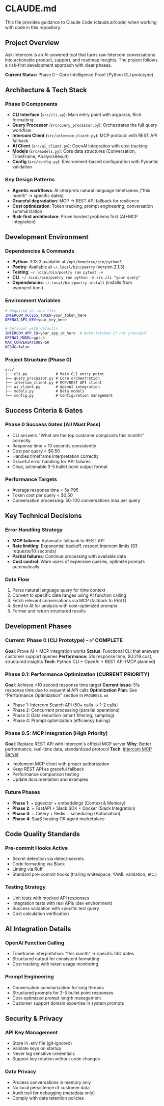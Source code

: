 # CLAUDE.md

This file provides guidance to Claude Code (claude.ai/code) when working with code in this repository.

## Project Overview

Ask-Intercom is an AI-powered tool that turns raw Intercom conversations into actionable product, support, and roadmap insights. The project follows a risk-first development approach with clear phases.

**Current Status:** Phase 0 - Core Intelligence Proof (Python CLI prototype)

## Architecture & Tech Stack

### Phase 0 Components
- **CLI Interface** (`src/cli.py`): Main entry point with argparse, Rich formatting
- **Query Processor** (`src/query_processor.py`): Orchestrates the full query workflow
- **Intercom Client** (`src/intercom_client.py`): MCP protocol with REST API fallback
- **AI Client** (`src/ai_client.py`): OpenAI integration with cost tracking
- **Models** (`src/models.py`): Core data structures (Conversation, TimeFrame, AnalysisResult)
- **Config** (`src/config.py`): Environment-based configuration with Pydantic validation

### Key Design Patterns
- **Agentic workflows**: AI interprets natural language timeframes ("this month" → specific dates)
- **Graceful degradation**: MCP → REST API fallback for resilience
- **Cost optimization**: Token tracking, prompt engineering, conversation summarization
- **Risk-first architecture**: Prove hardest problems first (AI+MCP integration)

## Development Environment

### Dependencies & Commands
- **Python**: 3.13.3 available at `/opt/homebrew/bin/python3`
- **Poetry**: Available at `~/.local/bin/poetry` (version 2.1.3)
- **Testing**: `~/.local/bin/poetry run pytest -v`
- **CLI**: `~/.local/bin/poetry run python -m src.cli "your query"`
- **Dependencies**: `~/.local/bin/poetry install` (installs from pyproject.toml)

### Environment Variables
```bash
# Required in .env file
INTERCOM_ACCESS_TOKEN=your_token_here
OPENAI_API_KEY=your_key_here

# Optional with defaults
INTERCOM_APP_ID=your_app_id_here  # Auto-fetched if not provided
OPENAI_MODEL=gpt-4
MAX_CONVERSATIONS=50
DEBUG=false
```

### Project Structure (Phase 0)
```
src/
├── cli.py             # Main CLI entry point
├── query_processor.py # Core orchestration
├── intercom_client.py # MCP/REST API client
├── ai_client.py       # OpenAI integration
├── models.py          # Data models
└── config.py          # Configuration management
```

## Success Criteria & Gates

### Phase 0 Success Gates (All Must Pass)
- CLI answers "What are the top customer complaints this month?" correctly
- Response time < 10 seconds consistently
- Cost per query < $0.50
- Handles timeframe interpretation correctly
- Graceful error handling for API failures
- Clear, actionable 3-5 bullet point output format

### Performance Targets
- Average response time < 5s P95
- Token cost per query < $0.50
- Conversation processing: 50-100 conversations max per query

## Key Technical Decisions

### Error Handling Strategy
- **MCP failures**: Automatic fallback to REST API
- **Rate limiting**: Exponential backoff, respect Intercom limits (83 requests/10 seconds)
- **Partial failures**: Continue processing with available data
- **Cost control**: Warn users of expensive queries, optimize prompts automatically

### Data Flow
1. Parse natural language query for time context
2. Convert to specific date ranges using AI function calling
3. Fetch relevant conversations via MCP (fallback to REST)
4. Send to AI for analysis with cost-optimized prompts
5. Format and return structured results

## Development Phases

### Current: Phase 0 (CLI Prototype) - ✅ COMPLETE
**Goal**: Prove AI + MCP integration works
**Status**: Functional CLI that answers customer support queries
**Performance**: 51s response time, $0.216 cost, structured insights
**Tech**: Python CLI + OpenAI + REST API (MCP planned)

### Phase 0.1: Performance Optimization (CURRENT PRIORITY)
**Goal**: Achieve <10 second response time target
**Current Issue**: 51s response time due to sequential API calls
**Optimization Plan**: See "Performance Optimization" section in `PROGRESS.md`
- Phase 1: Intercom Search API (50+ calls → 1-2 calls)
- Phase 2: Concurrent processing (parallel operations)
- Phase 3: Data reduction (smart filtering, sampling)
- Phase 4: Prompt optimization (efficiency tuning)

### Phase 0.5: MCP Integration (High Priority)
**Goal**: Replace REST API with Intercom's official MCP server
**Why**: Better performance, real-time data, standardized protocol
**Tech**: [Intercom MCP Server](https://modelcontextprotocol.io/specification/2025-03-26/basic/authorization)
- Implement MCP client with proper authorization
- Keep REST API as graceful fallback
- Performance comparison testing
- Update documentation and examples

### Future Phases
- **Phase 1**: + pgvector + embeddings (Context & Memory)
- **Phase 2**: + FastAPI + Slack SDK + Docker (Slack Integration)
- **Phase 3**: + Celery + Redis + scheduling (Automation)
- **Phase 4**: SaaS hosting OR agent marketplace

## Code Quality Standards

### Pre-commit Hooks Active
- Secret detection via detect-secrets
- Code formatting via Black
- Linting via Ruff
- Standard pre-commit hooks (trailing whitespace, YAML validation, etc.)

### Testing Strategy
- Unit tests with mocked API responses
- Integration tests with real APIs (dev environment)
- Success validation with specific test query
- Cost calculation verification

## AI Integration Details

### OpenAI Function Calling
- Timeframe interpretation: "this month" → specific ISO dates
- Structured output for consistent formatting
- Cost tracking with token usage monitoring

### Prompt Engineering
- Conversation summarization for long threads
- Structured prompts for 3-5 bullet point responses
- Cost-optimized prompt length management
- Customer support domain expertise in system prompts

## Security & Privacy

### API Key Management
- Store in .env file (git-ignored)
- Validate keys on startup
- Never log sensitive credentials
- Support key rotation without code changes

### Data Privacy
- Process conversations in memory only
- No local persistence of customer data
- Audit trail for debugging (metadata only)
- Comply with data retention policies
